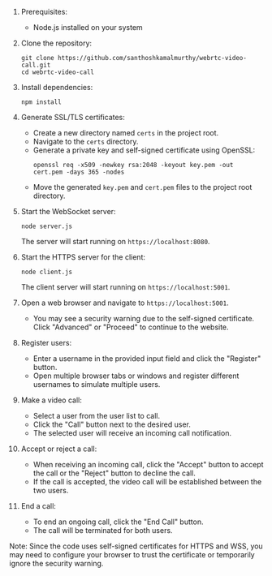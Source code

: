 1. Prerequisites:
   - Node.js installed on your system

2. Clone the repository:
   ```
   git clone https://github.com/santhoshkamalmurthy/webrtc-video-call.git
   cd webrtc-video-call
   ```

3. Install dependencies:
   ```
   npm install
   ```

4. Generate SSL/TLS certificates:
   - Create a new directory named `certs` in the project root.
   - Navigate to the `certs` directory.
   - Generate a private key and self-signed certificate using OpenSSL:
     ```
     openssl req -x509 -newkey rsa:2048 -keyout key.pem -out cert.pem -days 365 -nodes
     ```
   - Move the generated `key.pem` and `cert.pem` files to the project root directory.

5. Start the WebSocket server:
   ```
   node server.js
   ```
   The server will start running on `https://localhost:8080`.

6. Start the HTTPS server for the client:
   ```
   node client.js
   ```
   The client server will start running on `https://localhost:5001`.

7. Open a web browser and navigate to `https://localhost:5001`.
   - You may see a security warning due to the self-signed certificate. Click "Advanced" or "Proceed" to continue to the website.

8. Register users:
   - Enter a username in the provided input field and click the "Register" button.
   - Open multiple browser tabs or windows and register different usernames to simulate multiple users.

9. Make a video call:
   - Select a user from the user list to call.
   - Click the "Call" button next to the desired user.
   - The selected user will receive an incoming call notification.

10. Accept or reject a call:
    - When receiving an incoming call, click the "Accept" button to accept the call or the "Reject" button to decline the call.
    - If the call is accepted, the video call will be established between the two users.

11. End a call:
    - To end an ongoing call, click the "End Call" button.
    - The call will be terminated for both users.

Note: Since the code uses self-signed certificates for HTTPS and WSS, you may need to configure your browser to trust the certificate or temporarily ignore the security warning.